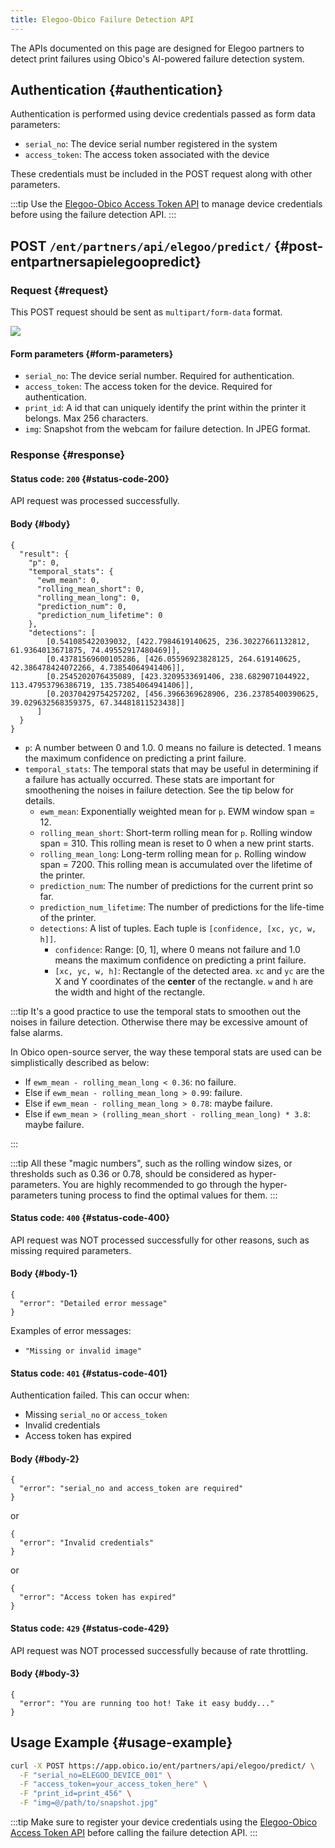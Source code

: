 ```yaml
---
title: Elegoo-Obico Failure Detection API
---
```


The APIs documented on this page are designed for Elegoo partners to detect print failures using Obico's AI-powered failure detection system.

## Authentication {#authentication}

Authentication is performed using device credentials passed as form data parameters:

- `serial_no`: The device serial number registered in the system
- `access_token`: The access token associated with the device

These credentials must be included in the POST request along with other parameters.

:::tip
Use the [Elegoo-Obico Access Token API](./elegoo-obico-access-token.md) to manage device credentials before using the failure detection API.
:::

## POST `/ent/partners/api/elegoo/predict/` {#post-entpartnersapielegoopredict}

### Request {#request}

This POST request should be sent as `multipart/form-data` format.

![](/img/developer-guides/postman-form-data-format.png)


#### Form parameters {#form-parameters}

- `serial_no`: The device serial number. Required for authentication.
- `access_token`: The access token for the device. Required for authentication.
- `print_id`: A id that can uniquely identify the print within the printer it belongs. Max 256 characters.
- `img`: Snapshot from the webcam for failure detection. In JPEG format.

### Response {#response}

#### Status code: `200` {#status-code-200}

API request was processed successfully.

#### Body {#body}

```
{
  "result": {
    "p": 0,
    "temporal_stats": {
      "ewm_mean": 0,
      "rolling_mean_short": 0,
      "rolling_mean_long": 0,
      "prediction_num": 0,
      "prediction_num_lifetime": 0
    },
    "detections": [
        [0.541085422039032, [422.7984619140625, 236.30227661132812, 61.9364013671875, 74.49552917480469]],
        [0.43781569600105286, [426.05596923828125, 264.619140625, 42.386478424072266, 4.73854064941406]],
        [0.2545202076435089, [423.3209533691406, 238.6829071044922, 113.47953796386719, 135.73854064941406]],
        [0.20370429754257202, [456.3966369628906, 236.23785400390625, 39.029632568359375, 67.34481811523438]]
      ]
  }
}
```

- `p`: A number between 0 and 1.0. 0 means no failure is detected. 1 means the maximum confidence on predicting a print failure.
- `temporal_stats`: The temporal stats that may be useful in determining if a failure has actually occurred. These stats are important for smoothening the noises in failure detection. See the tip below for details.
    - `ewm_mean`: Exponentially weighted mean for `p`. EWM window span = 12.
    - `rolling_mean_short`: Short-term rolling mean for `p`. Rolling window span = 310. This rolling mean is reset to 0 when a new print starts.
    - `rolling_mean_long`: Long-term rolling mean for `p`. Rolling window span = 7200. This rolling mean is accumulated over the lifetime of the printer.
    - `prediction_num`: The number of predictions for the current print so far.
    - `prediction_num_lifetime`: The number of predictions for the life-time of the printer.
  - `detections`: A list of tuples. Each tuple is `[confidence, [xc, yc, w, h]]`.
    - `confidence`: Range: [0, 1], where 0 means not failure and 1.0 means the maximum confidence on predicting a print failure.
    - `[xc, yc, w, h]`: Rectangle of the detected area. `xc` and `yc` are the X and Y coordinates of the **center** of the rectangle. `w` and `h` are the width and hight of the rectangle.

:::tip
It's a good practice to use the temporal stats to smoothen out the noises in failure detection. Otherwise there may be excessive amount of false alarms.

In Obico open-source server, the way these temporal stats are used can be simplistically described as below:


- If `ewm_mean - rolling_mean_long < 0.36`: no failure.
- Else if `ewm_mean - rolling_mean_long > 0.99`: failure.
- Else if `ewm_mean - rolling_mean_long > 0.78`: maybe failure.
- Else if `ewm_mean > (rolling_mean_short - rolling_mean_long) * 3.8`: maybe failure.

:::

:::tip
All these "magic numbers", such as the rolling window sizes, or thresholds such as 0.36 or 0.78, should be considered as hyper-parameters. You are highly recommended to go through the hyper-parameters tuning process to find the optimal values for them.
:::

#### Status code: `400` {#status-code-400}

API request was NOT processed successfully for other reasons, such as missing required parameters.

#### Body {#body-1}

```
{
  "error": "Detailed error message"
}
```

Examples of error messages:
- `"Missing or invalid image"`

#### Status code: `401` {#status-code-401}

Authentication failed. This can occur when:
- Missing `serial_no` or `access_token`
- Invalid credentials
- Access token has expired

#### Body {#body-2}

```
{
  "error": "serial_no and access_token are required"
}
```

or

```
{
  "error": "Invalid credentials"
}
```

or

```
{
  "error": "Access token has expired"
}
```

#### Status code: `429` {#status-code-429}

API request was NOT processed successfully because of rate throttling.

#### Body {#body-3}

```
{
  "error": "You are running too hot! Take it easy buddy..."
}
```

## Usage Example {#usage-example}

```bash
curl -X POST https://app.obico.io/ent/partners/api/elegoo/predict/ \
  -F "serial_no=ELEGOO_DEVICE_001" \
  -F "access_token=your_access_token_here" \
  -F "print_id=print_456" \
  -F "img=@/path/to/snapshot.jpg"
```

:::tip
Make sure to register your device credentials using the [Elegoo-Obico Access Token API](./elegoo-obico-access-token.md) before calling the failure detection API.
:::

